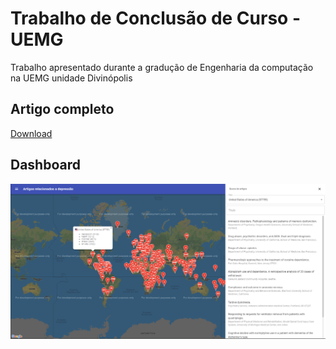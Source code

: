 # Trabalho de Conclusão de Curso - UEMG 

Trabalho apresentado durante a gradução de Engenharia da computação na UEMG unidade Divinópolis

## Artigo completo

[Download](https://raw.githubusercontent.com/phelipegustavo/depressive-disorders-app/master/Artigo.pdf)

## Dashboard

![dashboard](https://raw.githubusercontent.com/phelipegustavo/depressive-disorders-app/master/dashboard.PNG)
